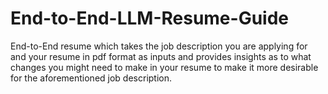 # End-to-End-LLM-Resume-Guide
End-to-End resume which takes the job description you are applying for and your resume in pdf format as inputs and provides insights as to what changes you might need to make in your resume to make it more desirable for the aforementioned job description.
